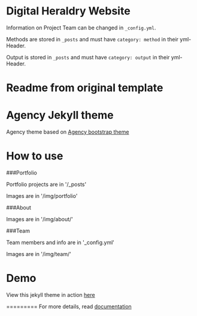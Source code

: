 # Digital Heraldry Website
Information on Project Team can be changed in `_config.yml`.

Methods are stored in `_posts` and must have `category: method` in their yml-Header.

Output is stored in `_posts` and must have `category: output` in their yml-Header.

# Readme from original template

Agency Jekyll theme
====================

Agency theme based on [Agency bootstrap theme ](https://startbootstrap.com/template-overviews/agency/)

# How to use

###Portfolio 

Portfolio projects are in '/_posts'

Images are in '/img/portfolio'

###About

Images are in '/img/about/'

###Team

Team members and info are in '_config.yml'

Images are in '/img/team/'


# Demo

View this jekyll theme in action [here](https://y7kim.github.io/agency-jekyll-theme)

=========
For more details, read [documentation](http://jekyllrb.com/)
